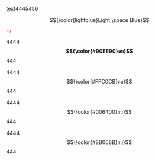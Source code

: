 <ins>text</ins>4445456

$${\color{lightblue}Light \space Blue}$$



<code style="color : red">ลบ</code>

4444 __$${\color{#90EE90}ลบ}$$__ 444

4444 $${\color{#FFC0CB}ลบ}$$ 444

4444 $${\color{#006400}ลบ}$$ 444

4444 $${\color{#8B008B}ลบ}$$ 444
